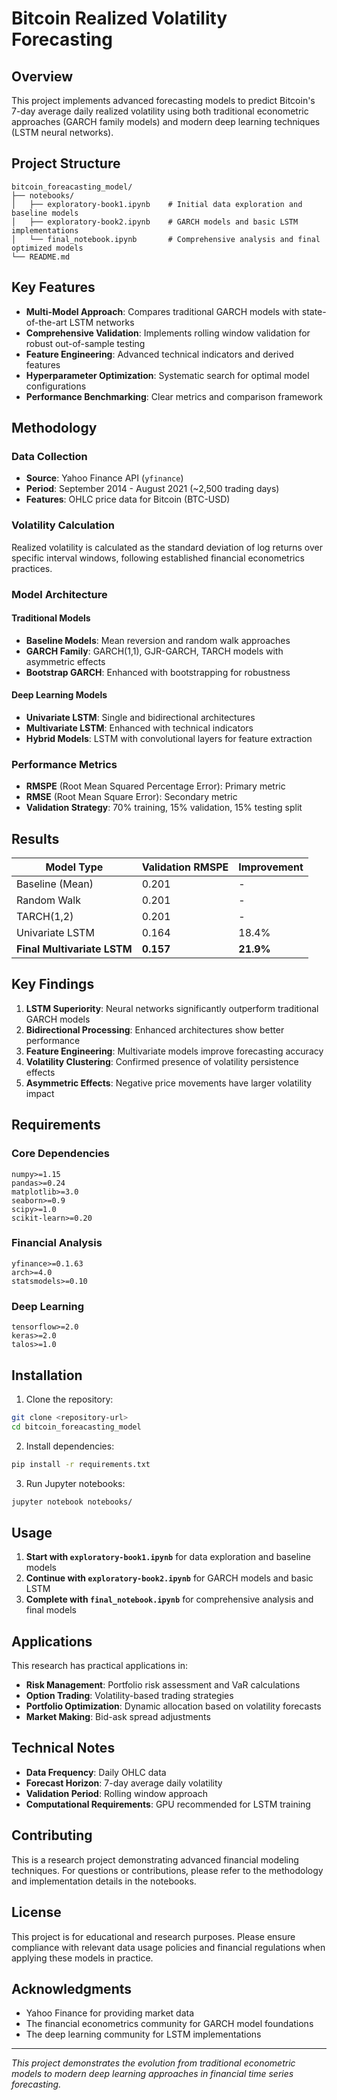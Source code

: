 # Bitcoin Realized Volatility Forecasting

## Overview

This project implements advanced forecasting models to predict Bitcoin's 7-day average daily realized volatility using both traditional econometric approaches (GARCH family models) and modern deep learning techniques (LSTM neural networks).

## Project Structure

```
bitcoin_foreacasting_model/
├── notebooks/
│   ├── exploratory-book1.ipynb    # Initial data exploration and baseline models
│   ├── exploratory-book2.ipynb    # GARCH models and basic LSTM implementations
│   └── final_notebook.ipynb       # Comprehensive analysis and final optimized models
└── README.md
```

## Key Features

- **Multi-Model Approach**: Compares traditional GARCH models with state-of-the-art LSTM networks
- **Comprehensive Validation**: Implements rolling window validation for robust out-of-sample testing
- **Feature Engineering**: Advanced technical indicators and derived features
- **Hyperparameter Optimization**: Systematic search for optimal model configurations
- **Performance Benchmarking**: Clear metrics and comparison framework

## Methodology

### Data Collection
- **Source**: Yahoo Finance API (`yfinance`)
- **Period**: September 2014 - August 2021 (~2,500 trading days)
- **Features**: OHLC price data for Bitcoin (BTC-USD)

### Volatility Calculation
Realized volatility is calculated as the standard deviation of log returns over specific interval windows, following established financial econometrics practices.

### Model Architecture

#### Traditional Models
- **Baseline Models**: Mean reversion and random walk approaches
- **GARCH Family**: GARCH(1,1), GJR-GARCH, TARCH models with asymmetric effects
- **Bootstrap GARCH**: Enhanced with bootstrapping for robustness

#### Deep Learning Models
- **Univariate LSTM**: Single and bidirectional architectures
- **Multivariate LSTM**: Enhanced with technical indicators
- **Hybrid Models**: LSTM with convolutional layers for feature extraction

### Performance Metrics
- **RMSPE** (Root Mean Squared Percentage Error): Primary metric
- **RMSE** (Root Mean Square Error): Secondary metric
- **Validation Strategy**: 70% training, 15% validation, 15% testing split

## Results

| Model Type | Validation RMSPE | Improvement |
|------------|------------------|-------------|
| Baseline (Mean) | 0.201 | - |
| Random Walk | 0.201 | - |
| TARCH(1,2) | 0.201 | - |
| Univariate LSTM | 0.164 | 18.4% |
| **Final Multivariate LSTM** | **0.157** | **21.9%** |

## Key Findings

1. **LSTM Superiority**: Neural networks significantly outperform traditional GARCH models
2. **Bidirectional Processing**: Enhanced architectures show better performance
3. **Feature Engineering**: Multivariate models improve forecasting accuracy
4. **Volatility Clustering**: Confirmed presence of volatility persistence effects
5. **Asymmetric Effects**: Negative price movements have larger volatility impact

## Requirements

### Core Dependencies
```
numpy>=1.15
pandas>=0.24
matplotlib>=3.0
seaborn>=0.9
scipy>=1.0
scikit-learn>=0.20
```

### Financial Analysis
```
yfinance>=0.1.63
arch>=4.0
statsmodels>=0.10
```

### Deep Learning
```
tensorflow>=2.0
keras>=2.0
talos>=1.0
```

## Installation

1. Clone the repository:
```bash
git clone <repository-url>
cd bitcoin_foreacasting_model
```

2. Install dependencies:
```bash
pip install -r requirements.txt
```

3. Run Jupyter notebooks:
```bash
jupyter notebook notebooks/
```

## Usage

1. **Start with `exploratory-book1.ipynb`** for data exploration and baseline models
2. **Continue with `exploratory-book2.ipynb`** for GARCH models and basic LSTM
3. **Complete with `final_notebook.ipynb`** for comprehensive analysis and final models

## Applications

This research has practical applications in:
- **Risk Management**: Portfolio risk assessment and VaR calculations
- **Option Trading**: Volatility-based trading strategies
- **Portfolio Optimization**: Dynamic allocation based on volatility forecasts
- **Market Making**: Bid-ask spread adjustments

## Technical Notes

- **Data Frequency**: Daily OHLC data
- **Forecast Horizon**: 7-day average daily volatility
- **Validation Period**: Rolling window approach
- **Computational Requirements**: GPU recommended for LSTM training

## Contributing

This is a research project demonstrating advanced financial modeling techniques. For questions or contributions, please refer to the methodology and implementation details in the notebooks.

## License

This project is for educational and research purposes. Please ensure compliance with relevant data usage policies and financial regulations when applying these models in practice.

## Acknowledgments

- Yahoo Finance for providing market data
- The financial econometrics community for GARCH model foundations
- The deep learning community for LSTM implementations

---

*This project demonstrates the evolution from traditional econometric models to modern deep learning approaches in financial time series forecasting.* 